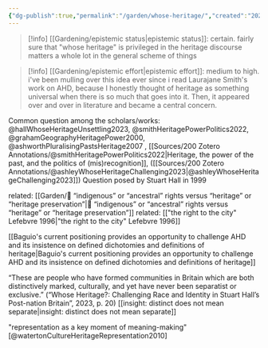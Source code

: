 ```yaml
---
{"dg-publish":true,"permalink":"/garden/whose-heritage/","created":"2023-09-06T11:33:52.379+08:00","updated":"2024-07-22T14:44:07.236+08:00"}
---
```



>[!info] [[Gardening/epistemic status\|epistemic status]]: 
> certain. fairly sure that "whose heritage" is privileged in the heritage discourse matters a whole lot in the general scheme of things

>[!info] [[Gardening/epistemic effort\|epistemic effort]]:
>medium to high. i've been mulling over this idea ever since i read Laurajane Smith's work on AHD, because I honestly thought of heritage as something universal when there is so much that goes into it. Then, it appeared over and over in literature and became a central concern.

Common question among the scholars/works:
@hallWhoseHeritageUnsettling2023, @smithHeritagePowerPolitics2022, @grahamGeographyHeritagePower2000, @ashworthPluralisingPastsHeritage2007 , [[Sources/200 Zotero Annotations/@smithHeritagePowerPolitics2022\|Heritage, the power of the past, and the politics of (mis)recognition]], 
([[Sources/200 Zotero Annotations/@ashleyWhoseHeritageChallenging2023\|@ashleyWhoseHeritageChallenging2023]])
Question posed by Stuart Hall in 1999

related: [[Garden/🌱 “indigenous” or “ancestral” rights versus “heritage” or “heritage preservation”\|🌱 “indigenous” or “ancestral” rights versus “heritage” or “heritage preservation”]]
related: [["the right to the city" Lefebvre 1996\|"the right to the city" Lefebvre 1996]]

[[Baguio's current positioning provides an opportunity to challenge AHD and its insistence on defined dichotomies and definitions of heritage\|Baguio's current positioning provides an opportunity to challenge AHD and its insistence on defined dichotomies and definitions of heritage]]

“These are people who have formed communities in Britain which are both distinctively marked, culturally, and yet have never been separatist or exclusive.” (“Whose Heritage?: Challenging Race and Identity in Stuart Hall’s Post-nation Britain”, 2023, p. 20) 
[[insight: distinct does not mean separate\|insight: distinct does not mean separate]]

"representation as a key moment of meaning-making" [@watertonCultureHeritageRepresentation2010]
